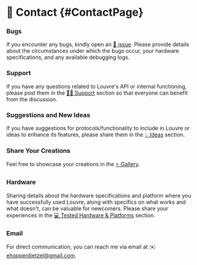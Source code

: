 # 💬 Contact {#ContactPage}

### Bugs

If you encounter any bugs, kindly open an [🐞 issue](https://github.com/CuarzoSoftware/Louvre/issues). Please provide details about the circumstances under which the bugs occur, your hardware specifications, and any available debugging logs.

### Support

If you have any questions related to Louvre's API or internal functioning, please post them in the [🤝🏻 Support](https://github.com/CuarzoSoftware/Louvre/discussions/categories/support) section so that everyone can benefit from the discussion.

### Suggestions and New Ideas

If you have suggestions for protocols/functionality to include in Louvre or ideas to enhance its features, please share them in the [💡 Ideas](https://github.com/CuarzoSoftware/Louvre/discussions/categories/ideas) section.

### Share Your Creations

Feel free to showcase your creations in the [⭐ Gallery](https://github.com/CuarzoSoftware/Louvre/blob/gallery/README.md).

### Hardware

Sharing details about the hardware specifications and platform where you have successfully used Louvre, along with specifics on what works and what doesn't, can be valuable for newcomers. Please share your experiences in the [💻 Tested Hardware & Platforms](https://github.com/CuarzoSoftware/Louvre/discussions/categories/tested-hardware-platforms) section.

### Email

For direct communication, you can reach me via email at ✉️ <ehopperdietzel@gmail.com>.